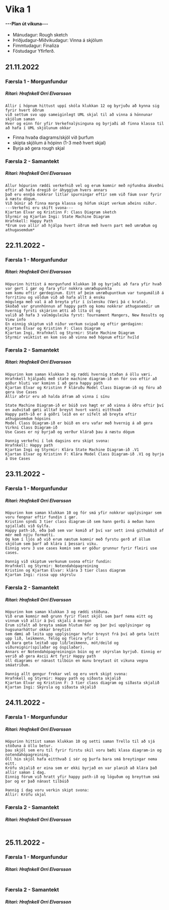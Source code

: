 # Vika 1

#### ---Plan út vikuna---
- Mánudagur: Rough sketch
- Þriðjudagur-Miðvikudagur: Vinna á skjölum
- Fimmtudagur: Finaliza
- Föstudagur Yfirferð.

## 21.11.2022
### Færsla 1 - Morgunfundur
##### Ritari: Hrafnkell Orri Elvarsson
```
Allir í hópnum hittust uppí skóla klukkan 12 og byrjuðu að kynna sig fyrir hvert öðrum
við settum svo upp sameiginlegt UML skjal til að vinna á hönnunar skjölum saman
Hver og einn fór yfir Verkefnalýsinguna og byrjaði að finna klassa til að hafa í UML skjölunum okkar
```
- Finna hvaða diagrams/skjöl við þurfum
- skipta skjölum á hópinn (1-3 með hvert skjal)
- Byrja að gera rough skjal


### Færsla 2 - Samantekt
##### Ritari: Hrafnkell Orri Elvarsson
```
Allur hópurinn ræddi verkefnið vel og erum komnir með nýfundna ákveðni eftir að hafa dregið úr áhyggjum hvers annars
það eru ennþá nokkrar litlar spurningar eftir sem við fáum svar fyrir á næstu dögum.
Við búnir að finna marga klassa og höfum skipt verkum aðeins niður.
---Verkefni eru skift svona---
Kjartan Elvar og Kristinn F: Class Diagram sketch
Styrmir og Kjartan Ingi: State Machine Diagram
Hrafnkell: Happy Path
*Erum svo allir að hjálpa hvert öðrum með hvern part með umræðum og athugasemdum*
```


## 22.11.2022 - 
### Færsla 1 - Morgunfundur
##### Ritari: Hrafnkell Orri Elvarsson
```
Hópurinn hittist á morgunfund klukkan 10 og byrjaði að fara yfir hvað var gert í gær og fara yfir nokkra umræðupunkta
sem komu eftir gærdeginum. Eitt af þeim umræðupuntkum var tungumálið á forritinu og völdum við að hafa allt á ensku 
mögulega með val á að breyta yfir í íslensku (Væri þá c krafa).
Skoðað var grunnhönnun af happy path og komu nokkrar athugasemdir um hvernig fyrsti skjárinn ætti að líta út og 
valið að hafa 3 valmöguleika fyrst: Tournament Mangers, New Results og View info
En einnig skiptum við niður verkum svipað og eftir gærdaginn:
Kjartan Elvar og Kristinn F: Class Diagram
Kjartan Ingi, Hrafnkell og Styrmir: State Machine Diagram
Styrmir veiktist en kom svo að vinna með hópnum eftir hvíld
```

### Færsla 2 - Samantekt
##### Ritari: Hrafnkell Orri Elvarsson
```
Hópurinn kom saman klukkan 3 og ræddi hvernig staðan á öllu væri.
Hrafnkell hjálpaði með state machine diagram-ið en fór svo eftir að góður hluti var kominn í að gera happy path
Kjartan Elvar og Kristinn F kláruðu Model Class Diagram-ið og fóru að gera Use Cases
Allir aðrir eru að halda áfram að vinna í sínu

State Machine Diagram-ið er búið svo hægt er að vinna á öðru eftir því en auðvitað gæti alltaf breyst hvort vanti eitthvað
Happy path-ið er á góðri leið en er sífelt að breyta eftir athugasemdum hópsins
Model Class Diagram-ið er búið en eru vafar með hvernig á að gera Virkni Class Diagram-ið
Use Cases er ný byrjað og verður klárað þau á næstu dögum

Þannig verkefni í lok dagsins eru skipt svona:
Hrafnkell: Happy path
Kjartan Ingi og Styrmir: Klára State Machine Diagram-ið .V1
Kjartan Elvar og Kristinn F: Klára Model Class Diagram-ið .V1 og byrja á Use Cases
```


## 23.11.2022 - 
### Færsla 1 - Morgunfundur
##### Ritari: Hrafnkell Orri Elvarsson
```
Hópurinn kom saman klukkan 10 og fór smá yfir nokkrar upplýsingar sem voru fengnar eftir fundin í gær.
Kristinn sýndi 3 tier class diagram-ið sem hann gerði á meðan hann spjallaði við Gylfa.
Happy path-ið, eða það sem var komið af því var sett inná githubbið af mér með nýju formatti.
Og kom í ljós að við erum næstum komnir með fyrstu gerð af öllum skjölum sem þarf að klára í þessari viku.
Einnig voru 3 use cases komin sem er góður grunnur fyrir fleiri use cases.

Þannig við skiptum verkunum svona eftir fundin:
Hrafnkell og Styrmir: Notendahópagreining
Kristinn og Kjartan Elvar: klára 3 tier class diagram
Kjartan Ingi: rissa upp skýrslu
```

### Færsla 2 - Samantekt
##### Ritari: Hrafnkell Orri Elvarsson
```
Hópurinn kom saman klukkan 3 og ræddi stöðuna.
Við erum komnir með grunn fyrir flest skjöl sem þarf nema eitt og vinnum við allir á því skjali á morgun
Erum sífalt að breyta smáum hlutum hér og þar því upplýsingar og hugsunarháttur okkar breytist
sem dæmi að leita upp upplýsingar hefur breyst frá því að geta leitt upp lið, leikmenn, félög og fleira yfir í
að bara geta leitað upp lið/leikmenn, mót/deild og viðureignir(spilaðar og óspilaðar).
Annars er Notendahópagreiningin búin og er skýrslan byrjuð. Einnig er verið að gera Ascii Art fyrir Happy path
öll diagrams er nánast tilbúin en munu breytast út vikuna vegna smáatriðum.

Þannig allt gengur frekar vel og eru verk skipt svona:
Hrafnkell og Styrmir: Happy path og síðasta skjalið
Kjartan Elvar og Kristinn F: 3 tier class diagram og síðasta skjalið
Kjartan Ingi: Skýrsla og síðasta skjalið
```


## 24.11.2022 - 
### Færsla 1 - Morgunfundur
##### Ritari: Hrafnkell Orri Elvarsson
```
Hópurinn hittist saman klukkan 10 og setti saman Trello til að sjá stöðuna á öllu betur.
þau skjöl sem eru til fyrir firstu skil voru bæði klasa diagram-in og notendahópagreining.
Öll hin skjöl hafa eitthvað í sér og þurfa bara smá breytingar nema eitt.
Kröfu skjalið er eina sem er ekki byrjað en var planið að klára það allir saman í dag.
Einnig fórum við hratt yfir happy path-ið og löguðum og breyttum smá þar og er það nánast tilbúið

Þannig í dag voru verkin skipt svona:
Allir: Kröfu skjal
```

### Færsla 2 - Samantekt
##### Ritari: Hrafnkell Orri Elvarsson
```

```


## 25.11.2022 - 
### Færsla 1 - Morgunfundur
##### Ritari: Hrafnkell Orri Elvarsson
```

```

### Færsla 2 - Samantekt
##### Ritari: Hrafnkell Orri Elvarsson
```

```
